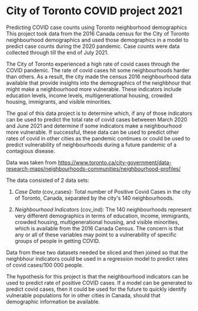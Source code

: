 # City of Toronto COVID project 2021
Predicting COVID case counts using Toronto neighborhood demographics
This project took data from the 2016 Canada census for the City of Toronto neighbourhood demographics and used those demographics in a model to predict case counts during the 2020 pandemic. Case counts were data collected through till the end of July 2021. 

The City of Toronto experienced a high rate of covid cases through the COVID pandemic. The rate of covid cases hit some neighbourhoods harder than others. As a result, the city made the census 2016 neighbourhood data available that provide insights into the demographics of the neighbhour that might make a neighbourhood more vulnerable. These indicators include education levels, income levels, multigenerational housing, crowded housing, immigrants, and visible minorities. 

The goal of this data project is to determine which, if any of those indicators can be used to predict the total rate of covid cases betweeen March 2020 and June 2021 and determine if some indicators make a neighbourhood more vulnerable. If successful, these data can be used to predict other rates of covid in other cities as the pandemic continues or could be used to predict vulnerability of neighbourhoods during a future pandemic of a contagious disease.

Data was taken from https://www.toronto.ca/city-government/data-research-maps/neighbourhoods-communities/neighbourhood-profiles/

The data consisted of 2 data sets: 
1) _Case Data_ (cov_cases):  Total number of Positive Covid Cases in the city of Toronto, Canada, separated by the city's 140 neighbourhoods. 

2) _Neighbourhood Indicators_ (cov_ind): The 140 neighbourhoods represent very different demographics in terms of education, income, immigrants, crowded housing, multigenerational housing, and visible minorities, which is available from the 2016 Canada Census. The concern is that any or all of these variables may point to a vulnerability of specific groups of people in getting COVID. 

Data from these two datasets needed be sliced and then joined so that the neighbhour indicators could be used in a regression model to predict rates of covid cases/100 000 people.

The hypothesis for this project is that the neighbourhood indicators can be used to predict rate of positive COVID cases. If a model can be generated to predict covid cases, then it could be used for the future to quickly identify vulnerable populations for in other cities in Canada, should that demographic information be available. 
